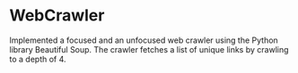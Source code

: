 # WebCrawler

Implemented a focused and an unfocused web crawler using the Python library Beautiful Soup.
The crawler fetches a list of unique links by crawling to a depth of 4.
